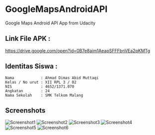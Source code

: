 # GoogleMapsAndroidAPI
Google Maps Android API App from Udacity

## Link File APK : 
https://drive.google.com/open?id=0B7e8aim1AeapSFFFbnVEa2pKMTg

## Identitas Siswa :
    Nama            : Ahmad Dimas Abid Muttaqi
    Kelas / No urut : XII RPL 3 / 02
    NIS             : 4652/1371.070
    Angkatan        : 24
    Nama Sekolah    : SMK Telkom Malang
    
## Screenshots

![Screenshot1](https://user-images.githubusercontent.com/22099413/31693968-a8313d3a-b3cb-11e7-864d-6c32efe67f10.png) ![Screenshot2](https://user-images.githubusercontent.com/22099413/31694010-ea285e6c-b3cb-11e7-9bc7-59291fc02bd6.png) ![Screenshot3](https://user-images.githubusercontent.com/22099413/31694023-096499da-b3cc-11e7-835a-5661df6e0507.png)
![Screenshot4](https://user-images.githubusercontent.com/22099413/31694050-34c279bc-b3cc-11e7-8f9a-be3bb0b51416.png) ![Screenshot5](https://user-images.githubusercontent.com/22099413/31694061-4cbe52ca-b3cc-11e7-80d6-1e4b578481d7.png) ![Screenshot6](https://user-images.githubusercontent.com/22099413/31694074-6676d3e0-b3cc-11e7-9e98-704816a51449.png)

